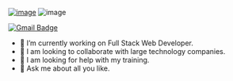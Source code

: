 [![image](https://github.com/user-attachments/assets/4bd40c16-8f6c-4dd5-9f24-9433df8577e2)](https://www.instagram.com/bertopf_/)
![image](https://github.com/user-attachments/assets/71b7f379-1a31-4eac-bd3c-28a7d960c608)




[![Gmail Badge](https://img.shields.io/badge/-bertoperez.apf@gmail.com-c14438?style=flat-square&logo=Gmail&logoColor=white&link=mailto:bertoperez.apf@gmail.com)](mailto:bertoperez.apf@gmail.com)



- 🔭 I’m currently working on Full Stack Web Developer.
- 👯 I am looking to collaborate with large technology companies.
- 🤔 I am looking for help with my training. 
- 💬 Ask me about all you like.
